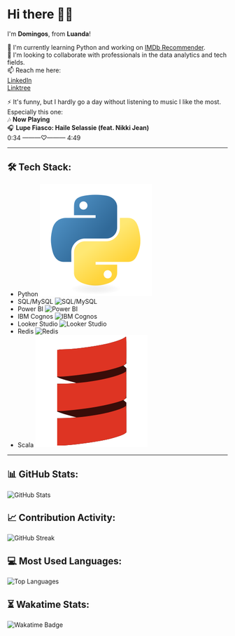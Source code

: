 # Hi there 👋🏿  
I'm **Domingos**, from **Luanda**!  

🌱 I'm currently learning Python and working on [IMDb Recommender](https://imdbrecommender.onrender.com/).  
👯 I'm looking to collaborate with professionals in the data analytics and tech fields.  
📫 Reach me here:  
[LinkedIn](https://linkedin.com/in/domingosdeeulariadumba/)  
[Linktree](https://linktr.ee/domingosdeeulariadumba)

⚡ It's funny, but I hardly go a day without listening to music I like the most. Especially this one:  
🎶 **Now Playing**  
🎧 **Lupe Fiasco: Haile Selassie (feat. Nikki Jean)**  
0:34 ———♡——— 4:49

---

## 🛠️ Tech Stack:

- Python ![Python](https://raw.githubusercontent.com/devicons/devicon/master/icons/python/python-original.svg)  
- SQL/MySQL ![SQL/MySQL](https://i.postimg.cc/9fgTkFd3/sqlserver-icon.png)  
- Power BI ![Power BI](https://i.postimg.cc/GmQvkj9m/powerbi-icon.png)  
- IBM Cognos ![IBM Cognos](https://i.postimg.cc/SNc6K4h8/ibmcognos-icon.png)  
- Looker Studio ![Looker Studio](https://i.postimg.cc/0yxpM4k4/looker-icon.png)  
- Redis ![Redis](https://i.postimg.cc/25ShTBBF/redis-icon.png)  
- Scala ![Scala](https://raw.githubusercontent.com/devicons/devicon/master/icons/scala/scala-original.svg)  

---

## 📊 GitHub Stats:
![GitHub Stats](https://github-readme-stats.vercel.app/api?username=yourusername&show_icons=true&count_private=true&hide=prs&hide_title=true&theme=radical)

## 📈 Contribution Activity:
![GitHub Streak](https://github-readme-streak-stats.herokuapp.com/?user=yourusername&theme=radical)

## 💻 Most Used Languages:
![Top Languages](https://github-readme-stats.vercel.app/api/top-langs/?username=yourusername&layout=compact&theme=radical)

## ⏳ Wakatime Stats:
![Wakatime Badge](https://wakatime.com/badge/user/yourwakatimeusername.svg)
